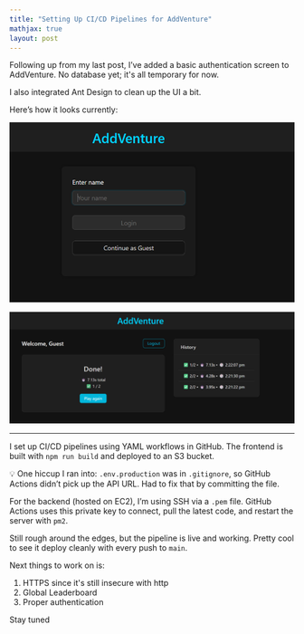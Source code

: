 ```yaml
---
title: "Setting Up CI/CD Pipelines for AddVenture"
mathjax: true
layout: post
---
```


Following up from my last post, I’ve added a basic authentication screen to AddVenture. No database yet; it's all temporary for now.

I also integrated Ant Design to clean up the UI a bit.

Here’s how it looks currently:

![Login Screen](/assets/Login.png)

![Game History](/assets/GameHistory.png)

---

I set up CI/CD pipelines using YAML workflows in GitHub. The frontend is built with `npm run build` and deployed to an S3 bucket.

💡 One hiccup I ran into: `.env.production` was in `.gitignore`, so GitHub Actions didn’t pick up the API URL. Had to fix that by committing the file.

For the backend (hosted on EC2), I’m using SSH via a `.pem` file. GitHub Actions uses this private key to connect, pull the latest code, and restart the server with `pm2`.

Still rough around the edges, but the pipeline is live and working. Pretty cool to see it deploy cleanly with every push to `main`.

Next things to work on is:
1) HTTPS since it's still insecure with http
2) Global Leaderboard
3) Proper authentication

Stay tuned